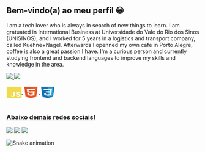 ## Bem-vindo(a) ao meu perfil 😁

<p>I am a tech lover who is always in search of new things to learn. I am gratuated in International Business at Universidade do Vale do Rio dos Sinos (UNISINOS), and I  worked for 5 years in a logistics and transport company, called Kuehne+Nagel. Afterwards I openned my own cafe in Porto Alegre, coffee is also a great passion I have. I'm a curious person and currently studying frontend and backend languages to improve my skills and knowledge in the area.</p>


 <div>
   <a href="https://github.com/julialimp">
   <img height="180em" src="https://github-readme-stats.vercel.app/api?username=julialimp&show_icons=true&theme=codeSTACKr&include_all_commits=true&count_private=true"/>
   <img height="180em" src="https://github-readme-stats.vercel.app/api/top-langs/?username=julialimp&layout=compact&langs_count=6&theme=tokyonight"/>

</div>
<div style="display: inline_block"><br>
  <img align="center" alt="Js" height="30" width="40" src="https://raw.githubusercontent.com/devicons/devicon/master/icons/javascript/javascript-plain.svg">
  <img align="center" alt="HTML" height="30" width="40" src="https://raw.githubusercontent.com/devicons/devicon/master/icons/html5/html5-original.svg">
  <img align="center" alt="CSS" height="30" width="40" src="https://raw.githubusercontent.com/devicons/devicon/master/icons/css3/css3-original.svg">
</div>
 
 <br>
 
  ### Abaixo demais redes sociais!
 
<div> 
  <a href="https://instagram.com/julialimp" target="_blank"><img src="https://img.shields.io/badge/-Instagram-%23E4405F?style=for-the-badge&logo=instagram&logoColor=white" target="_blank"></a>
  <a href = "mailto:julia.limp@hotmail.com"><img src="https://img.shields.io/badge/-Gmail-%23333?style=for-the-badge&logo=gmail&logoColor=white" target="_blank"></a>
  <a href="https://br.linkedin.com/in/julia-limp-de-almeida-675953121" target="_blank"><img src="https://img.shields.io/badge/-LinkedIn-%230077B5?style=for-the-badge&logo=linkedin&logoColor=white" target="_blank"></a> 
 
  ![Snake animation](https://github.com/devemdobro/devemdobro/blob/output/github-contribution-grid-snake.svg)

</div>

